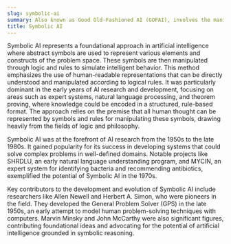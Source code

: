 ```yaml
---
slug: symbolic-ai
summary: Also known as Good Old-Fashioned AI (GOFAI), involves the manipulation of symbols to represent problems and compute solutions through rules.
title: Symbolic AI
---
```


Symbolic AI represents a foundational approach in artificial intelligence where abstract symbols are used to represent various elements and constructs of the problem space. These symbols are then manipulated through logic and rules to simulate intelligent behavior. This method emphasizes the use of human-readable representations that can be directly understood and manipulated according to logical rules. It was particularly dominant in the early years of AI research and development, focusing on areas such as expert systems, natural language processing, and theorem proving, where knowledge could be encoded in a structured, rule-based format. The approach relies on the premise that all human thought can be represented by symbols and rules for manipulating these symbols, drawing heavily from the fields of logic and philosophy.

Symbolic AI was at the forefront of AI research from the 1950s to the late 1980s. It gained popularity for its success in developing systems that could solve complex problems in well-defined domains. Notable projects like SHRDLU, an early natural language understanding program, and MYCIN, an expert system for identifying bacteria and recommending antibiotics, exemplified the potential of Symbolic AI in the 1970s.

Key contributors to the development and evolution of Symbolic AI include researchers like Allen Newell and Herbert A. Simon, who were pioneers in the field. They developed the General Problem Solver (GPS) in the late 1950s, an early attempt to model human problem-solving techniques with computers. Marvin Minsky and John McCarthy were also significant figures, contributing foundational ideas and advocating for the potential of artificial intelligence grounded in symbolic reasoning.
